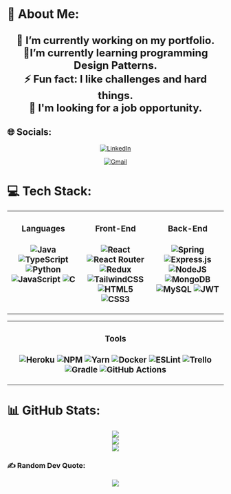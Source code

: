 # 💫 About Me:
<div align="center">
<h2>

<font size="5">🔭 I’m currently working on my portfolio.</font>
<br>
<font size="5">🌱I’m currently learning programming Design Patterns.</font>
<br>
<font size="5">⚡ Fun fact: I like challenges and hard things.</font>
<br>
<font size="5">🤝 I'm looking for a job opportunity.</font>
</h2>

</div>

## 🌐 Socials:
<div align="center">

[![LinkedIn](https://img.shields.io/badge/LinkedIn-%230077B5.svg?style=for-the-badge&logo=linkedin&logoColor=white)](https://linkedin.com/in/brenorcbrito)

<a href="mailto:brenorcbrito@gmail.com" >

![Gmail](https://img.shields.io/badge/Gmail-D14836?style=for-the-badge&logo=gmail&logoColor=white )
</a>
</div>


# 💻 Tech Stack:
<table><tr>
<td valign="top" width="33%">
<h3 align="center">Languages<h3/>
<div align="center">  

![Java](https://img.shields.io/badge/java-%23ED8B00.svg?style=for-the-badge&logo=java&logoColor=white) ![TypeScript](https://img.shields.io/badge/typescript-%23007ACC.svg?style=for-the-badge&logo=typescript&logoColor=white) ![Python](https://img.shields.io/badge/python-3670A0?style=for-the-badge&logo=python&logoColor=ffdd54) ![JavaScript](https://img.shields.io/badge/javascript-%23323330.svg?style=for-the-badge&logo=javascript&logoColor=%23F7DF1E) ![C](https://img.shields.io/badge/c-%2300599C.svg?style=for-the-badge&logo=c&logoColor=white)  
</div>
</td>
<td valign="top" width="33%">
<h3 align="center">Front-End<h3/>
<div align="center">  

![React](https://img.shields.io/badge/react-%2320232a.svg?style=for-the-badge&logo=react&logoColor=%2361DAFB) ![React Router](https://img.shields.io/badge/React_Router-CA4245?style=for-the-badge&logo=react-router&logoColor=white) ![Redux](https://img.shields.io/badge/redux-%23593d88.svg?style=for-the-badge&logo=redux&logoColor=white) ![TailwindCSS](https://img.shields.io/badge/tailwindcss-%2338B2AC.svg?style=for-the-badge&logo=tailwind-css&logoColor=white) ![HTML5](https://img.shields.io/badge/html5-%23E34F26.svg?style=for-the-badge&logo=html5&logoColor=white) ![CSS3](https://img.shields.io/badge/css3-%231572B6.svg?style=for-the-badge&logo=css3&logoColor=white)

</div>
</td>
<td valign="top" width="33%">
<h3 align="center">Back-End<h3/>
<div align="center">  

![Spring](https://img.shields.io/badge/spring-%236DB33F.svg?style=for-the-badge&logo=spring&logoColor=white) ![Express.js](https://img.shields.io/badge/express.js-%23404d59.svg?style=for-the-badge&logo=express&logoColor=%2361DAFB) ![NodeJS](https://img.shields.io/badge/node.js-6DA55F?style=for-the-badge&logo=node.js&logoColor=white) ![MongoDB](https://img.shields.io/badge/MongoDB-%234ea94b.svg?style=for-the-badge&logo=mongodb&logoColor=white) ![MySQL](https://img.shields.io/badge/mysql-%2300f.svg?style=for-the-badge&logo=mysql&logoColor=white) ![JWT](https://img.shields.io/badge/JWT-black?style=for-the-badge&logo=JSON%20web%20tokens)

</div>
</td>
</tr>
</table>
<table>
<tr> 
  <td valign="top" width="2%">
  <h3 align="center">Tools<h3/>
  <div align="center">
  
   ![Heroku](https://img.shields.io/badge/heroku-%23430098.svg?style=for-the-badge&logo=heroku&logoColor=white) ![NPM](https://img.shields.io/badge/NPM-%23000000.svg?style=for-the-badge&logo=npm&logoColor=white) ![Yarn](https://img.shields.io/badge/yarn-%232C8EBB.svg?style=for-the-badge&logo=yarn&logoColor=white) ![Docker](https://img.shields.io/badge/docker-%230db7ed.svg?style=for-the-badge&logo=docker&logoColor=white) ![ESLint](https://img.shields.io/badge/ESLint-4B3263?style=for-the-badge&logo=eslint&logoColor=white) ![Trello](https://img.shields.io/badge/Trello-%23026AA7.svg?style=for-the-badge&logo=Trello&logoColor=white) ![Gradle](https://img.shields.io/badge/Gradle-02303A.svg?style=for-the-badge&logo=Gradle&logoColor=white) ![GitHub Actions](https://img.shields.io/badge/github%20actions-%232671E5.svg?style=for-the-badge&logo=githubactions&logoColor=white)
  </div>
  </td>
</tr>
</table>


# 📊 GitHub Stats:
<div align="center">

![](https://github-readme-stats.vercel.app/api?username=BrenoRCBrito&theme=dark&hide_border=false&include_all_commits=false&count_private=false)<br/>
![](https://github-readme-streak-stats.herokuapp.com/?user=BrenoRCBrito&theme=dark&hide_border=false)<br/>
![](https://github-readme-stats.vercel.app/api/top-langs/?username=BrenoRCBrito&theme=dark&hide_border=false&include_all_commits=false&count_private=false&layout=compact)

</div>


### ✍️ Random Dev Quote:

<div align="center">

![](https://quotes-github-readme.vercel.app/api?type=horizontal&theme=dark)

</div>
